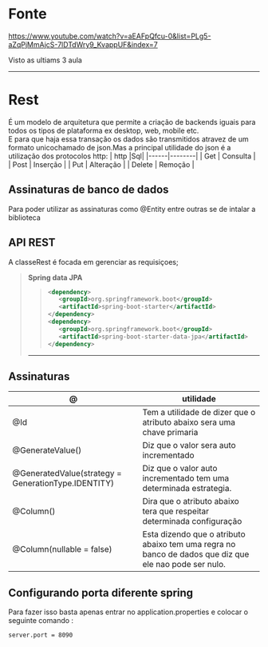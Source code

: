 # Fonte 
https://www.youtube.com/watch?v=aEAFpQfcu-0&list=PLg5-aZqPjMmAjcS-7lDTdWry9_KvappUF&index=7

Visto as ultiams 3 aula

---

# Rest
É um modelo de arquitetura que permite a criação de backends iguais para todos os tipos de plataforma ex desktop, web, mobile etc.<br>
E para que haja essa transação os dados são transmitidos atravez de um formato unicochamado de json.Mas a principal utilidade do json é a utilização dos protocolos http:
| http |Sql|
|------|--------|
| Get | Consulta |
| Post | Inserção |
| Put | Alteração |
| Delete | Remoção |

## Assinaturas de banco de dados
Para poder utilizar as assinaturas como @Entity entre outras se de intalar a biblioteca 
## API REST
A classeRest é focada em gerenciar as requisiçoes; 
><strong>Spring data JPA</strong>
>>~~~XML
>><dependency>
>>    <groupId>org.springframework.boot</groupId>
>>    <artifactId>spring-boot-starter</artifactId>
>></dependency>
>><dependency>
>>    <groupId>org.springframework.boot</groupId>
>>    <artifactId>spring-boot-starter-data-jpa</artifactId>
>></dependency>
>>~~~
>---

## Assinaturas 
|@|utilidade|
|---|----|
| @Id | Tem a utilidade de dizer que o atributo abaixo sera uma chave primaria|
|@GenerateValue()|Diz que o valor sera auto incrementado|
|@GeneratedValue(strategy = GenerationType.IDENTITY)| Diz que o valor auto incrementado tem uma determinada estrategia.|
|@Column()|Dira que o atributo abaixo tera que respeitar determinada configuração |
|@Column(nullable = false)|Esta dizendo que o atributo abaixo tem uma regra no banco de dados que diz que ele nao pode ser nulo.|

## Configurando porta diferente spring
Para fazer isso basta apenas entrar no application.properties e colocar o seguinte comando :
~~~properties
server.port = 8090
~~~ 

##
